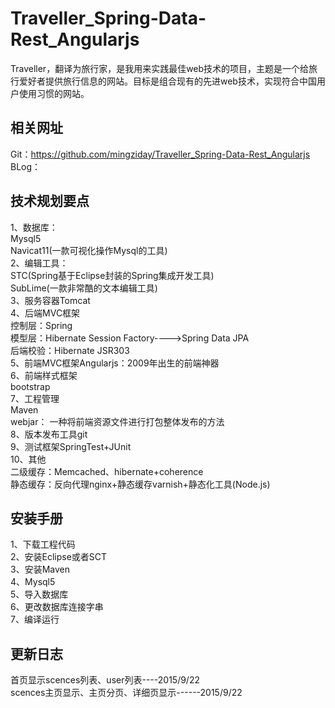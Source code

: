 # Traveller_Spring-Data-Rest_Angularjs
Traveller，翻译为旅行家，是我用来实践最佳web技术的项目，主题是一个给旅行爱好者提供旅行信息的网站。目标是组合现有的先进web技术，实现符合中国用户使用习惯的网站。

相关网址
-------------------------
Git：https://github.com/mingziday/Traveller_Spring-Data-Rest_Angularjs  
BLog：

技术规划要点
-------------------------
1、数据库：   
Mysql5    
Navicat11(一款可视化操作Mysql的工具)  
2、编辑工具：   
STC(Spring基于Eclipse封装的Spring集成开发工具)   
SubLime(一款非常酷的文本编辑工具)   
3、服务容器Tomcat   
4、后端MVC框架   
控制层：Spring   
模型层：Hibernate Session Factory---->Spring Data JPA    
后端校验：Hibernate JSR303   
5、前端MVC框架Angularjs：2009年出生的前端神器   
6、前端样式框架   
bootstrap  
7、工程管理   
Maven   
webjar： 一种将前端资源文件进行打包整体发布的方法   
8、版本发布工具git   
9、测试框架SpringTest+JUnit    
10、其他    
二级缓存：Memcached、hibernate+coherence     
静态缓存：反向代理nginx+静态缓存varnish+静态化工具(Node.js)  

安装手册
------------------------
1、下载工程代码  
2、安装Eclipse或者SCT  
3、安装Maven  
4、Mysql5  
5、导入数据库  
6、更改数据库连接字串  
7、编译运行


更新日志
-------------------------
首页显示scences列表、user列表----2015/9/22   
scences主页显示、主页分页、详细页显示------2015/9/22   

